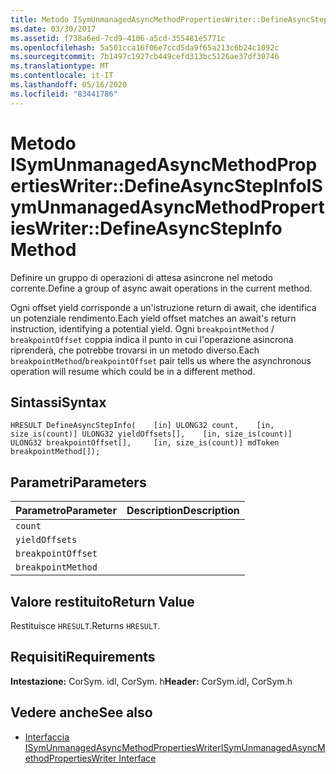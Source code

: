 ```yaml
---
title: Metodo ISymUnmanagedAsyncMethodPropertiesWriter::DefineAsyncStepInfo
ms.date: 03/30/2017
ms.assetid: f738a6ed-7cd9-4106-a5cd-355481e5771c
ms.openlocfilehash: 5a501cca16f06e7ccd5da9f65a213c6b24c1092c
ms.sourcegitcommit: 7b1497c1927cb449cefd313bc5126ae37df30746
ms.translationtype: MT
ms.contentlocale: it-IT
ms.lasthandoff: 05/16/2020
ms.locfileid: "83441786"
---
```

# <a name="isymunmanagedasyncmethodpropertieswriterdefineasyncstepinfo-method"></a><span data-ttu-id="15dd7-102">Metodo ISymUnmanagedAsyncMethodPropertiesWriter::DefineAsyncStepInfo</span><span class="sxs-lookup"><span data-stu-id="15dd7-102">ISymUnmanagedAsyncMethodPropertiesWriter::DefineAsyncStepInfo Method</span></span>
<span data-ttu-id="15dd7-103">Definire un gruppo di operazioni di attesa asincrone nel metodo corrente.</span><span class="sxs-lookup"><span data-stu-id="15dd7-103">Define a group of async await operations in the current method.</span></span>  
  
 <span data-ttu-id="15dd7-104">Ogni offset yield corrisponde a un'istruzione return di await, che identifica un potenziale rendimento.</span><span class="sxs-lookup"><span data-stu-id="15dd7-104">Each yield offset matches an await's return instruction, identifying a potential yield.</span></span> <span data-ttu-id="15dd7-105">Ogni `breakpointMethod` / `breakpointOffset` coppia indica il punto in cui l'operazione asincrona riprenderà, che potrebbe trovarsi in un metodo diverso.</span><span class="sxs-lookup"><span data-stu-id="15dd7-105">Each `breakpointMethod`/`breakpointOffset` pair tells us where the asynchronous operation will resume which could be in a different method.</span></span>  
  
## <a name="syntax"></a><span data-ttu-id="15dd7-106">Sintassi</span><span class="sxs-lookup"><span data-stu-id="15dd7-106">Syntax</span></span>  
  
```idl  
HRESULT DefineAsyncStepInfo(    [in] ULONG32 count,    [in, size_is(count)] ULONG32 yieldOffsets[],    [in, size_is(count)] ULONG32 breakpointOffset[],     [in, size_is(count)] mdToken breakpointMethod[]);  
```  
  
## <a name="parameters"></a><span data-ttu-id="15dd7-107">Parametri</span><span class="sxs-lookup"><span data-stu-id="15dd7-107">Parameters</span></span>  
  
|<span data-ttu-id="15dd7-108">Parametro</span><span class="sxs-lookup"><span data-stu-id="15dd7-108">Parameter</span></span>|<span data-ttu-id="15dd7-109">Description</span><span class="sxs-lookup"><span data-stu-id="15dd7-109">Description</span></span>|  
|---------------|-----------------|  
|`count`||  
|`yieldOffsets`||  
|`breakpointOffset`||  
|`breakpointMethod`||  
  
## <a name="return-value"></a><span data-ttu-id="15dd7-110">Valore restituito</span><span class="sxs-lookup"><span data-stu-id="15dd7-110">Return Value</span></span>  
 <span data-ttu-id="15dd7-111">Restituisce `HRESULT`.</span><span class="sxs-lookup"><span data-stu-id="15dd7-111">Returns `HRESULT`.</span></span>  
  
## <a name="requirements"></a><span data-ttu-id="15dd7-112">Requisiti</span><span class="sxs-lookup"><span data-stu-id="15dd7-112">Requirements</span></span>  
 <span data-ttu-id="15dd7-113">**Intestazione:** CorSym. idl, CorSym. h</span><span class="sxs-lookup"><span data-stu-id="15dd7-113">**Header:** CorSym.idl, CorSym.h</span></span>  
  
## <a name="see-also"></a><span data-ttu-id="15dd7-114">Vedere anche</span><span class="sxs-lookup"><span data-stu-id="15dd7-114">See also</span></span>

- [<span data-ttu-id="15dd7-115">Interfaccia ISymUnmanagedAsyncMethodPropertiesWriter</span><span class="sxs-lookup"><span data-stu-id="15dd7-115">ISymUnmanagedAsyncMethodPropertiesWriter Interface</span></span>](isymunmanagedasyncmethodpropertieswriter-interface.md)
